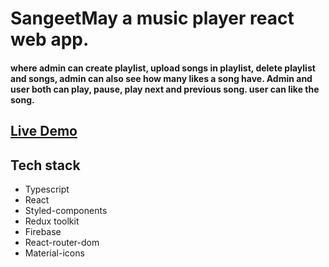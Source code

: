 # SangeetMay a music player react web app.

#### where admin can create playlist, upload songs in playlist, delete playlist and songs, admin can also see how many likes a song have. Admin and user both can play, pause, play next and previous song. user can like the song.

## [Live Demo](https://sangeetmay.netlify.app/)

## Tech stack

- Typescript
- React
- Styled-components
- Redux toolkit
- Firebase
- React-router-dom
- Material-icons

<!-- ### A music player app, made it using webpack 5, typescript, firebase, styled-component. -->
